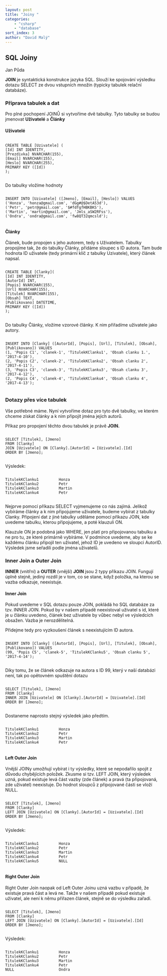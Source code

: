 ```yaml
---
layout: post
title: "Joiny "
categories:
    - "csharp"
    - "database"
sort_index: 3
author: "David Malý"
--- 
```



## SQL Joiny


Jan Půda



**JOIN** je syntaktická konstrukce jazyka SQL. Slouží ke spojování výsledku dotazu SELECT ze dvou vstupních množin (typicky tabulek relační databáze).


### Příprava tabulek a dat


Pro plné pochopení JOINŮ si vytvoříme dvě tabulky. Tyto tabulky se budou jmenovat **Uživatelé** a **Články**


#### Uživatelé

```

CREATE TABLE [Uzivatele] (
[Id] INT IDENTITY,
[Prezdivka] NVARCHAR(155),
[Email] NVARCHAR(155),
[Heslo] NVARCHAR(255),
PRIMARY KEY ([Id])
);


```


Do tabulky vložíme hodnoty


```

INSERT INTO [Uzivatele] ([Jmeno], [Email], [Heslo]) VALUES
('Honza', 'honza@gmail.com', 'dGg#@$DetA53d'),
('Petr', 'petr@gmail.com', '$#fdfgfHBKBKS'),
('Martin', 'martin@gmail.com', 'Jmls_aSW2RFss'),
('Ondra', 'ondra@gmail.com', 'fw8QT32qmcsld');


```

#### Články


Článek, bude propojen s jeho autorem, tedy s Uživatelem. Tabulky propojíme tak, že do tabulky Články, přidáme sloupec s ID autora. Tam bude hodnota ID uživatele (tedy primární klíč z tabulky Uzivatele), který článek napsal.


```

CREATE TABLE [Clanky](
[Id] INT IDENTITY,
[AutorId] INT,
[Popis] NVARCHAR(155),
[Url] NVARCHAR(155),
[Titulek] NVARCHAR(155),
[Obsah] TEXT,
[Publikovano] DATETIME,
PRIMARY KEY ([Id])
);


```


Do tabulky Články, vložíme vzorové články. K nim přiřadíme uživatele jako autory.


```

INSERT INTO [Clanky] ([AutorId], [Popis], [Url], [Titulek], [Obsah], [Publikovano]) VALUES
(1, 'Popis C1', 'clanek-1', 'TitulekKClanku1', 'Obsah clanku 1.', '2017-4-10'),
(2, 'Popis C2', 'clanek-2', 'TitulekKClanku2', 'Obsah clanku 2', '2017-4-11'),
(3, 'Popis C3', 'clanek-3', 'TitulekKClanku3', 'Obsah clanku 3', '2017-4-12'),
(2, 'Popis C4', 'clanek-4', 'TitulekKClanku4', 'Obsah clanku 4', '2017-4-13');


```

### Dotazy přes více tabulek


Vše potřebné máme. Nyní vytvoříme dotaz pro tyto dvě tabulky, ve kterém chceme získat články a k nim připojit jména jejich autorů.



Příkaz pro propojení těchto dvou tabulek je právě **JOIN.**


```

SELECT [Titulek], [Jmeno]
FROM [Clanky]
JOIN [Uzivatele] ON [Clanky].[AutorId] = [Uzivatele].[Id]
ORDER BY [Jmeno];


```


Výsledek:


```

TitulekKClanku1         Honza
TitulekKClanku2         Petr
TitulekKClanku3         Martin
TitulekKClanku4         Petr


```


Nejprve pomocí příkazu SELECT vyjmenujeme co nás zajímá. Jelikož vybíráme články a k nim připojujeme uživatele, budeme vybírat z tabulky Clanky. Připojení dat z jiné tabulky uděláme pomocí příkazu JOIN, kde uvedeme tabulku, kterou připojujeme, a poté klauzuli ON.



Klauzule ON je podobná jako WHERE, jen platí pro připojovanou tabulku a ne pro tu, ze které primárně vybíráme. V podmínce uvedeme, aby se ke každému článku připojil ten uživatel, jehož ID je uvedeno ve sloupci AutorID. Výsledek jsme seřadili podle jména uživatelů.


### Inner Join a Outer Join


**INNER** (vnitřní) a **OUTER** (vnější) **JOIN** jsou 2 typy příkazu JOIN. Fungují úplně stejně, jediný rozdíl je v tom, co se stane, když položka, na kterou se vazba odkazuje, neexistuje.


#### Inner Join


Pokud uvedeme v SQL dotazu pouze JOIN, pokládá ho SQL databáze za tzv. INNER JOIN. Pokud by v našem případě neexistoval uživatel s id, které je u článku uvedeno, článek bez uživatele by vůbec nebyl ve výsledcích obsažen. Vazba je nerozdělitelná.



Přidejme tedy pro vyzkoušení článek s neexistujícím ID autora.


```

INSERT INTO [Clanky] ([AutorId], [Popis], [Url], [Titulek], [Obsah], [Publikovano]) VALUES
(99, 'Popis C5', 'clanek-5', 'TitulekKClanku5', 'Obsah clanku 5', '2017-4-14');


```


Díky tomu, že se článek odkazuje na autora s ID 99, který v naší databázi není, tak po opětovném spuštění dotazu


```

SELECT [Titulek], [Jmeno]
FROM [Clanky]
INNER JOIN [Uzivatele] ON [Clanky].[AutorId] = [Uzivatele].[Id]
ORDER BY [Jmeno];


```


Dostaneme naprosto stejný výsledek jako předtím.


```

TitulekKClanku1         Honza
TitulekKClanku2         Petr
TitulekKClanku3         Martin
TitulekKClanku4         Petr


```

#### Left Outer Join


Vnější JOINy umožňují vybírat i ty výsledky, které se nepodařilo spojit z důvodu chybějících položek. Zkusme si tzv. LEFT JOIN, který výsledek uzná, pokud existuje levá část vazby (zde článek) a pravá (ta připojovaná, zde uživatel) neexistuje. Do hodnot sloupců z připojované části se vloží NULL.


```

SELECT [Titulek], [Jmeno]
FROM [Clanky]
LEFT JOIN [Uzivatele] ON [Clanky].[AutorId] = [Uzivatele].[Id]
ORDER BY [Jmeno];


```


Výsledek:


```

TitulekKClanku1         Honza
TitulekKClanku2         Petr
TitulekKClanku3         Martin
TitulekKClanku4         Petr
TitulekKClanku5         NULL


```

#### Right Outer Join


Right Outer Join naopak od Left Outer Joinu uzná vazbu v případě, že existuje pravá část a levá ne. Takže v našem případě pokud existuje uživatel, ale není k němu přiřazen článek, stejně se do výsledku zařadí.


```

SELECT [Titulek], [Jmeno]
FROM [Clanky]
LEFT JOIN [Uzivatele] ON [Clanky].[AutorId] = [Uzivatele].[Id]
ORDER BY [Jmeno];


```


Výsledek:


```

TitulekKClanku1         Honza
TitulekKClanku2         Petr
TitulekKClanku3         Martin
TitulekKClanku4         Petr
NULL                    Ondra


```
